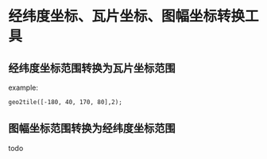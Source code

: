 # 经纬度坐标、瓦片坐标、图幅坐标转换工具

## 经纬度坐标范围转换为瓦片坐标范围
example:
```
geo2tile([-180, 40, 170, 80],2);

```
## 图幅坐标范围转换为经纬度坐标范围
todo
